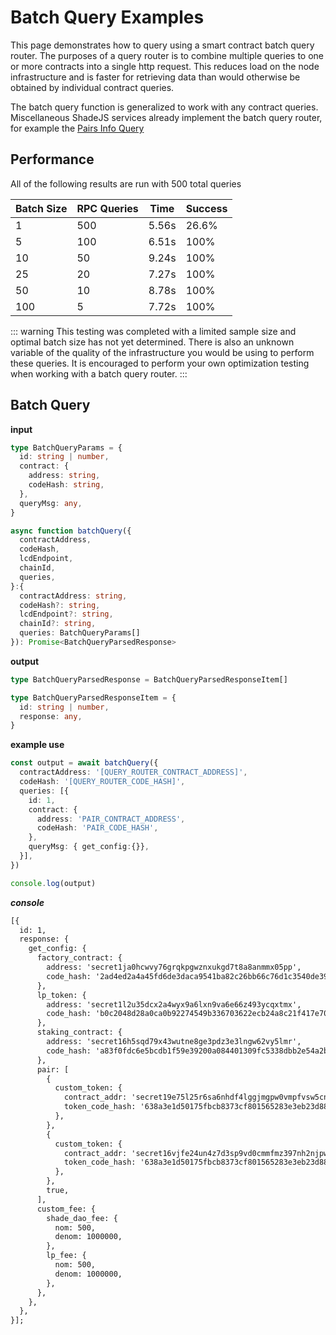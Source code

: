 # Batch Query Examples

This page demonstrates how to query using a smart contract batch query router. The purposes of a query router is to combine multiple queries to one or more contracts into a single http request. This reduces load on the node infrastructure and is faster for retrieving data than would otherwise be obtained by individual contract queries.

The batch query function is generalized to work with any contract queries. Miscellaneous ShadeJS services already implement the batch query router, for example the <a href="./swap.html#pairs-info" target="_blank">Pairs Info Query</a>


## Performance 
All of the following results are run with 500 total queries

| Batch Size | RPC Queries | Time  | Success |
|------------|-------------|-------|---------|
| 1          | 500         | 5.56s | 26.6%   |
| 5          | 100         | 6.51s | 100%    |
| 10         | 50          | 9.24s | 100%    |
| 25         | 20          | 7.27s | 100%    |
| 50         | 10          | 8.78s | 100%    |
| 100        | 5           | 7.72s | 100%    |

::: warning
This testing was completed with a limited sample size and optimal batch size has 
not yet determined. There is also an unknown variable of the quality of the infrastructure you would be using to perform these queries. It is encouraged to perform your own optimization testing when working with a batch query router.
:::
## Batch Query

**input**

```ts
type BatchQueryParams = {
  id: string | number,
  contract: {
    address: string,
    codeHash: string,
  },
  queryMsg: any,
}

async function batchQuery({
  contractAddress,
  codeHash,
  lcdEndpoint,
  chainId,
  queries,
}:{
  contractAddress: string,
  codeHash?: string,
  lcdEndpoint?: string,
  chainId?: string,
  queries: BatchQueryParams[]
}): Promise<BatchQueryParsedResponse> 
```

**output**

```ts
type BatchQueryParsedResponse = BatchQueryParsedResponseItem[]

type BatchQueryParsedResponseItem = {
  id: string | number,
  response: any,
}


```

**example use**

```ts
const output = await batchQuery({
  contractAddress: '[QUERY_ROUTER_CONTRACT_ADDRESS]',
  codeHash: '[QUERY_ROUTER_CODE_HASH]',
  queries: [{
    id: 1,
    contract: {
      address: 'PAIR_CONTRACT_ADDRESS',
      codeHash: 'PAIR_CODE_HASH',
    },
    queryMsg: { get_config:{}},
  }],
})

console.log(output) 
```
***console***
```md
[{
  id: 1,
  response: {
    get_config: {
      factory_contract: {
        address: 'secret1ja0hcwvy76grqkpgwznxukgd7t8a8anmmx05pp',
        code_hash: '2ad4ed2a4a45fd6de3daca9541ba82c26bb66c76d1c3540de39b509abd26538e',
      },
      lp_token: {
        address: 'secret1l2u35dcx2a4wyx9a6lxn9va6e66z493ycqxtmx',
        code_hash: 'b0c2048d28a0ca0b92274549b336703622ecb24a8c21f417e70c03aa620fcd7b',
      },
      staking_contract: {
        address: 'secret16h5sqd79x43wutne8ge3pdz3e3lngw62vy5lmr',
        code_hash: 'a83f0fdc6e5bcdb1f59e39200a084401309fc5338dbb2e54a2bcdc08fa3eaf49',
      },
      pair: [
        {
          custom_token: {
            contract_addr: 'secret19e75l25r6sa6nhdf4lggjmgpw0vmpfvsw5cnpe',
            token_code_hash: '638a3e1d50175fbcb8373cf801565283e3eb23d88a9b7b7f99fcc5eb1e6b561e',
          },
        },
        {
          custom_token: {
            contract_addr: 'secret16vjfe24un4z7d3sp9vd0cmmfmz397nh2njpw3e',
            token_code_hash: '638a3e1d50175fbcb8373cf801565283e3eb23d88a9b7b7f99fcc5eb1e6b561e',
          },
        },
        true,
      ],
      custom_fee: {
        shade_dao_fee: {
          nom: 500,
          denom: 1000000,
        },
        lp_fee: {
          nom: 500,
          denom: 1000000,
        },
      },
    },
  },
}];
```